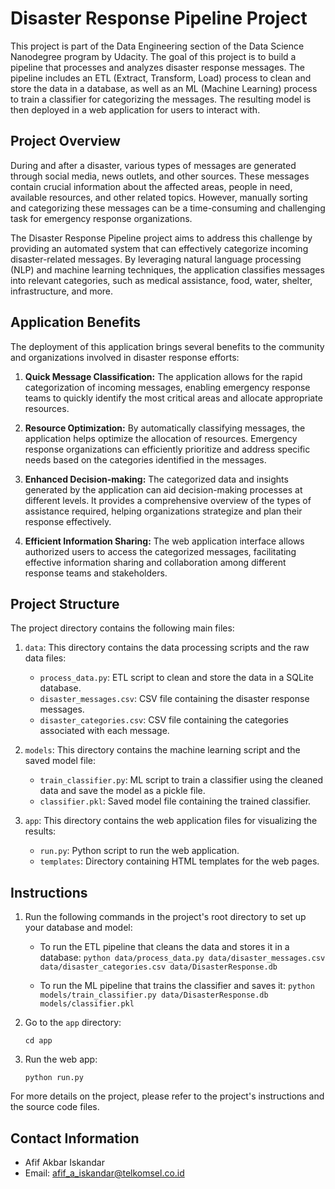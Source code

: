 # Disaster Response Pipeline Project

This project is part of the Data Engineering section of the Data Science Nanodegree program by Udacity. The goal of this project is to build a pipeline that processes and analyzes disaster response messages. The pipeline includes an ETL (Extract, Transform, Load) process to clean and store the data in a database, as well as an ML (Machine Learning) process to train a classifier for categorizing the messages. The resulting model is then deployed in a web application for users to interact with.

## Project Overview

During and after a disaster, various types of messages are generated through social media, news outlets, and other sources. These messages contain crucial information about the affected areas, people in need, available resources, and other related topics. However, manually sorting and categorizing these messages can be a time-consuming and challenging task for emergency response organizations.

The Disaster Response Pipeline project aims to address this challenge by providing an automated system that can effectively categorize incoming disaster-related messages. By leveraging natural language processing (NLP) and machine learning techniques, the application classifies messages into relevant categories, such as medical assistance, food, water, shelter, infrastructure, and more.

## Application Benefits

The deployment of this application brings several benefits to the community and organizations involved in disaster response efforts:

1. **Quick Message Classification:** The application allows for the rapid categorization of incoming messages, enabling emergency response teams to quickly identify the most critical areas and allocate appropriate resources.

2. **Resource Optimization:** By automatically classifying messages, the application helps optimize the allocation of resources. Emergency response organizations can efficiently prioritize and address specific needs based on the categories identified in the messages.

3. **Enhanced Decision-making:** The categorized data and insights generated by the application can aid decision-making processes at different levels. It provides a comprehensive overview of the types of assistance required, helping organizations strategize and plan their response effectively.

4. **Efficient Information Sharing:** The web application interface allows authorized users to access the categorized messages, facilitating effective information sharing and collaboration among different response teams and stakeholders.

## Project Structure

The project directory contains the following main files:

1. `data`: This directory contains the data processing scripts and the raw data files:

   - `process_data.py`: ETL script to clean and store the data in a SQLite database.
   - `disaster_messages.csv`: CSV file containing the disaster response messages.
   - `disaster_categories.csv`: CSV file containing the categories associated with each message.

2. `models`: This directory contains the machine learning script and the saved model file:

   - `train_classifier.py`: ML script to train a classifier using the cleaned data and save the model as a pickle file.
   - `classifier.pkl`: Saved model file containing the trained classifier.

3. `app`: This directory contains the web application files for visualizing the results:
   - `run.py`: Python script to run the web application.
   - `templates`: Directory containing HTML templates for the web pages.

## Instructions

1. Run the following commands in the project's root directory to set up your database and model:

   - To run the ETL pipeline that cleans the data and stores it in a database:
     `python data/process_data.py data/disaster_messages.csv data/disaster_categories.csv data/DisasterResponse.db`

   - To run the ML pipeline that trains the classifier and saves it:
     `python models/train_classifier.py data/DisasterResponse.db models/classifier.pkl`

2. Go to the `app` directory:

   ```
   cd app
   ```

3. Run the web app:
   ```
   python run.py
   ```

For more details on the project, please refer to the project's instructions and the source code files.

## Contact Information

- Afif Akbar Iskandar
- Email: afif_a_iskandar@telkomsel.co.id
